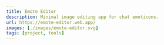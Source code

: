 ```yaml
---
title: Emote Editor
description: Minimal image editing app for chat emoticons.
url: https://emote-editor.web.app/
images: [./images/emote-editor.svg]
tags: [project, tools]
---
```

